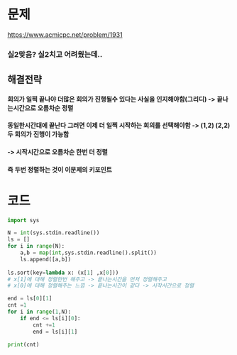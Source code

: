 # 문제
https://www.acmicpc.net/problem/1931

### 실2맞음? 실2치고 어려웠는데..
## 해결전략
#### 회의가 일찍 끝나야 더많은 회의가 진행될수 있다는 사실을 인지해야함(그리디) -> 끝나는시간으로 오름차순 정렬
#### 동일한시간대에 끝난다 그러면 이제 더 일찍 시작하는 회의를 선택해야함 -> (1,2) (2,2) 두 회의가 진행이 가능함
#### -> 시작시간으로 오름차순 한번 더 정렬
#### 즉 두번 정렬하는 것이 이문제의 키포인트

# 코드
``` python
import sys

N = int(sys.stdin.readline())
ls = []
for i in range(N):
    a,b = map(int,sys.stdin.readline().split())
    ls.append([a,b])
    
ls.sort(key=lambda x: (x[1] ,x[0]))
# x[1]에 대해 정렬한번 해주고 -> 끝나는시간을 먼저 정렬해주고
# x[0]에 대해 정렬해주는 느낌 -> 끝나는시간이 같다 -> 시작시간으로 정렬 

end = ls[0][1]
cnt =1
for i in range(1,N):
    if end <= ls[i][0]:
        cnt +=1
        end = ls[i][1]

print(cnt)

```
